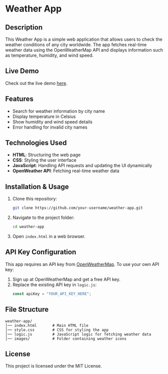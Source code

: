 # Weather App

## Description
This Weather App is a simple web application that allows users to check the weather conditions of any city worldwide. The app fetches real-time weather data using the OpenWeatherMap API and displays information such as temperature, humidity, and wind speed.

## Live Demo
Check out the live demo [here](https://praveen0202002.github.io/weatherForecast/).

## Features
- Search for weather information by city name
- Display temperature in Celsius
- Show humidity and wind speed details
- Error handling for invalid city names

## Technologies Used
- **HTML**: Structuring the web page
- **CSS**: Styling the user interface
- **JavaScript**: Handling API requests and updating the UI dynamically
- **OpenWeather API**: Fetching real-time weather data

## Installation & Usage
1. Clone this repository:
   ```sh
   git clone https://github.com/your-username/weather-app.git
   ```
2. Navigate to the project folder:
   ```sh
   cd weather-app
   ```
3. Open `index.html` in a web browser.

## API Key Configuration
This app requires an API key from [OpenWeatherMap](https://openweathermap.org/). To use your own API key:
1. Sign up at OpenWeatherMap and get a free API key.
2. Replace the existing API key in `logic.js`:
   ```js
   const apiKey = "YOUR_API_KEY_HERE";
   ```

## File Structure
```
weather-app/
│── index.html       # Main HTML file
│── style.css        # CSS for styling the app
│── logic.js         # JavaScript logic for fetching weather data
│── images/          # Folder containing weather icons
```



## License
This project is licensed under the MIT License.



